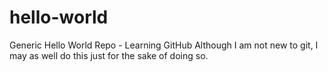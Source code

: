 # hello-world
Generic Hello World Repo - Learning GitHub
Although I am not new to git, I may as well do this just for the sake of doing so.
